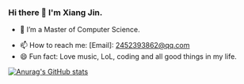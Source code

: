 ### Hi there 👋 I'm Xiang Jin.

- 🌱 I’m a Master of Computer Science.
<!-- - 💬 Communicate with me: [CSDN](https://blog.csdn.net/qq_41845478?spm=1000.2115.3001.5343) -->
- 📫 How to reach me: [Email]: 2452393862@qq.com
- 😄 Fun fact: Love music, LoL, coding and all good things in my life.

[![Anurag's GitHub stats](https://github-readme-stats.vercel.app/api?username=SCU-JJkinging&show_icons=true)](https://github.com/SCU-JJkinging/SCU-JJkinging)

<!-- <a href="https://github.com/jinxiang-unique/CCIR-Cup">
  <img align="center" src="https://github-readme-stats.vercel.app/api/pin/?username=jinxiang-unique&repo=CCIR-Cup&show_owner=True" />
</a>
<a href="https://github.com/jinxiang-unique/BERT-Chinese-NER-pytorch">
  <img align="center" src="https://github-readme-stats.vercel.app/api/pin/?username=jinxiang-unique&repo=BERT-Chinese-NER-pytorch&show_owner=True" />
</a>
<a href="https://github.com/jinxiang-unique/AI_doctor">
  <img align="center" src="https://github-readme-stats.vercel.app/api/pin/?username=jinxiang-unique&repo=AI_doctor&show_owner=True" />
</a> -->

<!-- [![Top Langs](https://github-readme-stats.vercel.app/api/top-langs/?username=jinxiang-unique&layout=compact)](https://github.com/jinxiang-unique/jinxiang-unique) -->
<!--
**jinxiang-unique/jinxiang-unique** is a ✨ _special_ ✨ repository because its `README.md` (this file) appears on your GitHub profile.

Here are some ideas to get you started:

- 🔭 I’m currently working on ...
- 🌱 I’m currently learning ...
- 👯 I’m looking to collaborate on ...
- 🤔 I’m looking for help with ...
- 💬 Ask me about ...
- 📫 How to reach me: ...
- 😄 Pronouns: ...
- ⚡ Fun fact: ...
-->

